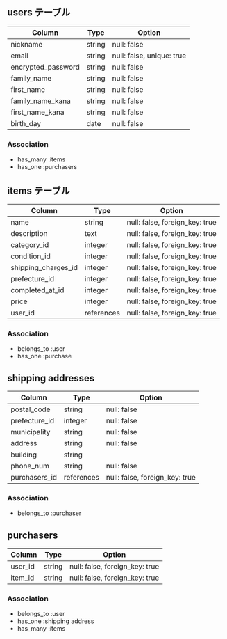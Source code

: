 ## users テーブル

| Column             | Type   | Option                    |
| ------------------ | ------ | ------------------------- |
| nickname           | string | null: false               |
| email              | string | null: false, unique: true |
| encrypted_password | string | null: false               |
| family_name        | string | null: false               |
| first_name         | string | null: false               |
| family_name_kana   | string | null: false               |
| first_name_kana    | string | null: false               |
| birth_day          | date   | null: false               |

### Association

- has_many :items
- has_one :purchasers

## items テーブル

| Column                          | Type       | Option                         | 
| ------------------------------- | ---------- | ------------------------------ |
| name                            | string     | null: false, foreign_key: true |
| description                     | text       | null: false, foreign_key: true |
| category_id                     | integer    | null: false, foreign_key: true |
| condition_id                    | integer    | null: false, foreign_key: true |
| shipping_charges_id             | integer    | null: false, foreign_key: true |
| prefecture_id                   | integer    | null: false, foreign_key: true |
| completed_at_id                 | integer    | null: false, foreign_key: true |
| price                           | integer    | null: false, foreign_key: true |
| user_id                         | references | null: false, foreign_key: true |

### Association

- belongs_to :user
- has_one :purchase

## shipping addresses

| Column         | Type       | Option                         |
|--------------- |----------- | -------------------------------|
| postal_code    | string     | null: false                    |
| prefecture_id  | integer    | null: false                    |
| municipality   | string     | null: false                    |
| address        | string     | null: false                    |
| building       | string     |                                |
| phone_num      | string     | null: false                    |
| purchasers_id  | references | null: false, foreign_key: true |

### Association

- belongs_to :purchaser

## purchasers

| Column             | Type   | Option                         |
| ------------------ | -------|--------------------------------|
| user_id            | string | null: false, foreign_key: true |
| item_id            | string | null: false, foreign_key: true |
### Association

- belongs_to :user
- has_one :shipping address
- has_many :items
